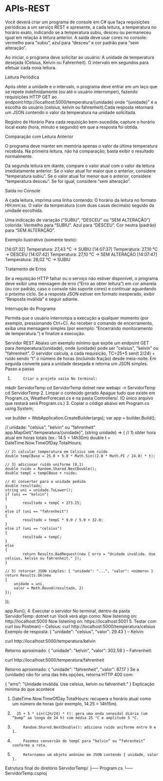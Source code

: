# APIs-REST

Você deverá criar um programa de console em C# que faça requisições periódicas a um serviço REST e apresente, a cada leitura, a temperatura no horário exato, indicando se a temperatura subiu, desceu ou permaneceu igual em relação à leitura anterior. A saída deve usar cores no console: vermelho para “subiu”, azul para “desceu” e cor padrão para “sem alteração”.



Ao iniciar, o programa deve solicitar ao usuário: A unidade de temperatura desejada (Celsius, Kelvin ou Fahrenheit).
O intervalo em segundos para efetuar cada nova leitura.

Leitura Periódica

Após obter a unidade e o intervalo, o programa deve entrar em um laço que se repete indefinidamente (ou até o usuário interromper), fazendo requisições HTTP GET ao endpoint:http://localhost:5000/temperatura/{unidade} onde “{unidade}” é a escolha do usuário (celsius, kelvin ou fahrenheit).Cada resposta retornará um JSON contendo o valor da temperatura na unidade solicitada.

Registro de Horário
Para cada requisição bem-sucedida, capture o horário local exato (hora, minuto e segundo) em que a resposta foi obtida.

Comparação com Leitura Anterior

O programa deve manter em memória apenas o valor da última temperatura recebida.
Na primeira leitura, não há comparação; basta exibir o resultado normalmente.

Da segunda leitura em diante, compare o valor atual com o valor da leitura imediatamente anterior: 
Se o valor atual for maior que o anterior, considere “temperatura subiu”.
Se o valor atual for menor que o anterior, considere “temperatura desceu”.
Se for igual, considere “sem alteração”.

Saída no Console

A cada leitura, imprima uma linha contendo:
O horário da leitura no formato HH:mm:ss.
O valor da temperatura (com duas casas decimais) seguido da unidade escolhida.

Uma indicação de variação (“SUBIU”, “DESCEU” ou “SEM ALTERAÇÃO”) colorida:
Vermelho para “SUBIU”.
Azul para “DESCEU”.
Cor neutra (padrão) para “SEM ALTERAÇÃO”.

Exemplo ilustrativo (somente texto):

[14:07:32] Temperatura: 27,43 °C → SUBIU 
[14:07:37] Temperatura: 27,10 °C → DESCEU 
[14:07:42] Temperatura: 27,10 °C → SEM ALTERAÇÃO 
[14:07:47] Temperatura: 28,02 °C → SUBIU

Tratamento de Erros

Se a requisição HTTP falhar ou o serviço não estiver disponível, o programa deve exibir uma mensagem de erro (“Erro ao obter leitura”) em cor amarela (ou cor padrão, caso o console não suporte cores) e continuar aguardando o próximo ciclo.
Se a resposta JSON estiver em formato inesperado, exibir “Resposta inválida” e seguir adiante.

Interrupção do Programa

Permita que o usuário interrompa a execução a qualquer momento (por exemplo, pressionando Ctrl+C).
Ao receber o comando de encerramento, exiba uma mensagem simples (por exemplo: “Encerrando monitoramento de temperatura.”) e finalize a execução.

Servidor REST
Abaixo um exemplo mínimo que expõe um endpoint GET para /temperatura/{unidade}, onde {unidade} pode ser "celsius", "kelvin" ou "fahrenheit". O servidor calcula, a cada requisição,
TC=25+5 sen(t 2/24) + ruído
sendo “t” o número de horas (incluindo fração) desde meia-noite. Em seguida converte para a unidade desejada e retorna um JSON simples.
Passo a passo
1.          Criar o projeto vazio No terminal:
mkdir ServidorTemp
cd ServidorTemp
dotnet new webapi -n ServidorTemp
cd ServidorTemp
2.  Limpar o conteúdo gerado Apague tudo que existe em Program.cs, WeatherForecast.cs e na pasta Controllers/. (O único arquivo que restará será Program.cs.)
3.          Copiar o código abaixo em Program.cs	
using System;

 var builder = WebApplication.CreateBuilder(args);
 var app = builder.Build();

 // unidade: "celsius", "kelvin" ou "fahrenheit"
 app.MapGet("/temperatura/{unidade}", (string unidade) =>
 {
 	// 1) obter hora atual em horas totais (ex.: 14.5 = 14h30m)
 	double t = DateTime.Now.TimeOfDay.TotalHours;

 	// 2) calcular temperatura em Celsius sem ruído
 	double tempCBase = 25.0 + 5.0 * Math.Sin((2.0 * Math.PI / 24.0) * t);

 	// 3) adicionar ruído uniforme [0,1)
 	double ruido = Random.Shared.NextDouble();
 	double tempC = tempCBase + ruido;

 	// 4) converter para a unidade pedida
 	double resultado;
 	string uni = unidade.ToLower();
 	if (uni == "kelvin")
 	{
     		resultado = tempC + 273.15;
 	}
 	else if (uni == "fahrenheit")
 	{
     		resultado = tempC * 9.0 / 5.0 + 32.0;
 	}
 	else if (uni == "celsius")
 	{
     		resultado = tempC;
 	}
 	else
 	{
     		return Results.BadRequest(new { erro = "Unidade inválida. Use celsius, kelvin ou fahrenheit." });
 	}

 	// 5) retornar JSON simples: { "unidade": "...", "valor": <número> }
 	return Results.Ok(new
 	{
     	unidade = uni,
     	valor = Math.Round(resultado, 2)
 	});
 });

 app.Run();
4.          Executar o servidor No terminal, dentro da pasta ServidorTemp:
dotnet run
Você verá algo como:
Now listening on: http://localhost:5000
Now listening on: https://localhost:5001
5.          Testar com curl (ou Postman)
–            Celsius:
curl http://localhost:5000/temperatura/celsius
Exemplo de resposta:
{
   "unidade": "celsius",
   "valor": 29.43
}
–            Kelvin:
  	
curl http://localhost:5000/temperatura/kelvin

Retorno aproximado:
{
   "unidade": "kelvin",
   "valor": 302.58
}
–            Fahrenheit:
  	
curl http://localhost:5000/temperatura/fahrenheit

Retorno aproximado:
{
   "unidade": "fahrenheit",
   "valor": 87.17
}
               Se a {unidade} não for uma das três opções, retorna HTTP 400 com:
  
{
   "erro": "Unidade inválida. Use celsius, kelvin ou fahrenheit."
}
Explicação mínima do que acontece
1.    DateTime.Now.TimeOfDay.TotalHours: recupera o horário atual como um número de horas (por exemplo, 14.25 = 14h15m).
2.       25 + 5 * sin((2π/24) * t): gera uma onda senoidal diária (um “bump” ao longo de 24 h) com média 25 °C e amplitude 5 °C.
3.          Random.Shared.NextDouble(): adiciona ruído uniforme entre 0 e 1.
4.          Fazemos conversão de tempC para “kelvin” ou “fahrenheit” conforme a rota.
5.          Retornamos um objeto anônimo em JSON contendo { unidade, valor }.
Estrutura final do diretório
ServidorTemp/
 ├── Program.cs
 └── ServidorTemp.csproj


